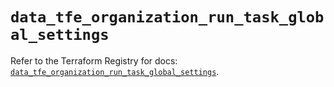 # `data_tfe_organization_run_task_global_settings`

Refer to the Terraform Registry for docs: [`data_tfe_organization_run_task_global_settings`](https://registry.terraform.io/providers/hashicorp/tfe/0.62.0/docs/data-sources/organization_run_task_global_settings).
